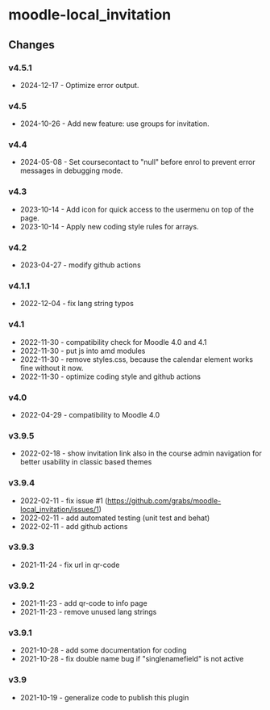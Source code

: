moodle-local_invitation
====================

Changes
-------

### v4.5.1
* 2024-12-17 - Optimize error output.

### v4.5
* 2024-10-26 - Add new feature: use groups for invitation.

### v4.4
* 2024-05-08 - Set coursecontact to "null" before enrol to prevent error messages in debugging mode.

### v4.3
* 2023-10-14 - Add icon for quick access to the usermenu on top of the page.
* 2023-10-14 - Apply new coding style rules for arrays.

### v4.2
* 2023-04-27 - modify github actions

### v4.1.1
* 2022-12-04 - fix lang string typos

### v4.1
* 2022-11-30 - compatibility check for Moodle 4.0 and 4.1
* 2022-11-30 - put js into amd modules
* 2022-11-30 - remove styles.css, because the calendar element works fine without it now.
* 2022-11-30 - optimize coding style and github actions

### v4.0
* 2022-04-29 - compatibility to Moodle 4.0

### v3.9.5
* 2022-02-18 - show invitation link also in the course admin navigation for better usability in classic based themes

### v3.9.4
* 2022-02-11 - fix issue #1 (https://github.com/grabs/moodle-local_invitation/issues/1)
* 2022-02-11 - add automated testing (unit test and behat)
* 2022-02-11 - add github actions

### v3.9.3
* 2021-11-24 - fix url in qr-code

### v3.9.2
* 2021-11-23 - add qr-code to info page
* 2021-11-23 - remove unused lang strings

### v3.9.1
* 2021-10-28 - add some documentation for coding
* 2021-10-28 - fix double name bug if "singlenamefield" is not active

### v3.9
* 2021-10-19 - generalize code to publish this plugin
